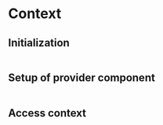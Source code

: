 # Context

## Initialization
```tsx
```


## Setup of provider component
```tsx
```

## Access context

```tsx

```